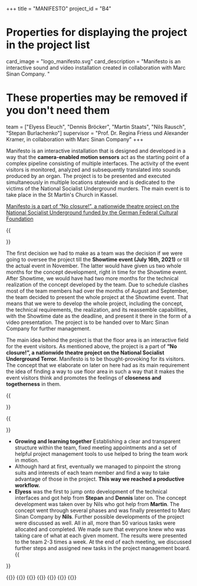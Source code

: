 +++
title = "MANIFESTO"
project_id = "B4"

# Properties for displaying the project in the project list
card_image = "logo_manifesto.svg"
card_description = "Manifesto is an interactive sound and video installation created in collaboration with Marc Sinan Company. "


# These properties may be removed if you don't need them

team = ["Elyess Eleuch", "Dennis Bröcker", "Martin Staats", "Nils Rausch", "Stepan Burlachenko"]
supervisor = "Prof. Dr. Regina Friess und Alexander Kramer,  in collaboration with Marc Sinan Company"
+++

Manifesto is an interactive installation that is designed and developed in a way that the **camera-enabled motion sensors** act as the starting point of a complex pipeline consisting of multiple interfaces. The activity of the event visitors is monitored, analyzed and subsequently translated into sounds produced by an organ. The project is to be presented and executed simultaneously in multiple locations statewide and is dedicated to the victims of the National Socialist Underground murders. The main event is to take place in the St Martin's Church in Kassel.

[Manifesto is a part of “No closure!”, a nationwide theatre project on the National Socialist Underground funded by the German Federal Cultural Foundation](https://www.kulturstiftung-des-bundes.de/en/programmes_projects/theatre_and_movement/detail/no_closure.html)

{{<section title="Requirements">}}

The first decision we had to make as a team was the decision if we were going to oversee the project till the **Showtime event (July 16th, 2021)** or till the actual event in November. The latter would have given us two whole months for the concept development, right in time for the Showtime event. After Showtime, we would have had two more months for the technical realization of the concept developed by the team. Due to schedule clashes most of the team members had over the months of August and September, the team decided to present the whole project at the Showtime event. That means that we were to develop the whole project, including the concept, the technical requirements, the realization, and its reassemble capabilities, with the Showtime date as the deadline, and present it there in the form of a video presentation. The project is to be handed over to Marc Sinan Company for further management.

The main idea behind the project is that the floor area is an interactive field for the event visitors. As mentioned above, the project is a part of **“No closure!”, a nationwide theatre project on the National Socialist Underground Terror.** Manifesto is to be thought-provoking for its visitors. The concept that we elaborate on later on here had as its main requirement the idea of finding a way to use floor area in such a way that it makes the event visitors think and promotes the feelings of **closeness and togetherness** in them.

{{</section>}}

<!--{{<quote source="https://developer.mozilla.org/en-US/docs/Web/HTML/Element/blockquote" caption="me">}}
yeet
{{</quote>}} -->

{{<section title="Team">}}

- **Growing and learning together** Establishing a clear and transparent structure within the team, fixed meeting appointments and a set of helpful project management tools to use helped to bring the team work in motion.
- Although hard at first, eventually we managed to pinpoint the strong suits and interests of each team member and find a way to take advantage of those in the project. **This way we reached a productive workflow.**
- **Elyess** was the first to jump onto development of the technical interfaces and got help from **Stepan** and **Dennis** later on. The concept development was taken over by Nils who got help from **Martin**. The concept went through several phases and was finally presented to Marc Sinan Company by **Nils**. Further possible developments of the project were discussed as well. All in all, more than 50 various tasks were allocated and completed. We made sure that everyone knew who was taking care of what at each given moment. The results were presented to the team 2-3 times a week. At the end of each meeting, we discussed further steps and assigned new tasks in the project management board.
  {{</section >}}

{{<gallery>}}
{{<team-member image="man_elyess.jpg" name="Elyess Eleuch">}}
{{<team-member image="man_dennis.jpg" name="Dennis Broecker">}}
{{<team-member image="man_martin.jpg" name="Martin Staats">}}
{{<team-member image="man_nils.jpg" name="Nils Rausch">}}
{{<team-member image="man_stepan.jpg" name="Stepan Burlachenko">}}
{{</gallery>}}

